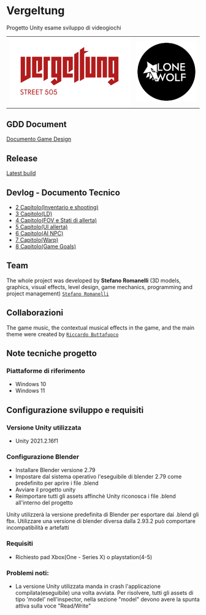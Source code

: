 # Vergeltung

Progetto Unity esame sviluppo di videogiochi

<table>
  <tr>
    <th>
        <img src="GDD/logo(Vergeltung).png" width="500"/>
    </th>
    <th>
        <img src="GDD/LogoStudio.png" width="250"/>
    </th>
  </tr>
</table>

## GDD Document
<a 
href="https://github.com/RayCatcherS/Vergeltung/blob/main/GDD/README.md" >
Documento Game Design
</a>

## Release
<a 
href="https://drive.google.com/file/d/1yh1IyQVBtu-V9M3YKwOgCYMApvnH9wm2/view?usp=sharing" >
Latest build
</a>

## Devlog - Documento Tecnico
- [2 Capitolo(Inventario e shooting)](https://github.com/RayCatcherS/Vergeltung/blob/main/DevDiary/(2)diary_issue%236-8-18-17/README.md)
- [3 Capitolo(LD)](https://github.com/RayCatcherS/Vergeltung/blob/main/DevDiary/(3)diary_issue%2323/README.md)
- [4 Capitolo(FOV e Stati di allerta)](https://github.com/RayCatcherS/Vergeltung/blob/main/DevDiary/(4)diary_issue%2310/README.md)
- [5 Capitolo(UI allerta)](https://github.com/RayCatcherS/Vergeltung/blob/main/DevDiary/(5)%20diary_issue%2325/README.md)
- [6 Capitolo(AI NPC)](https://github.com/RayCatcherS/Vergeltung/blob/main/DevDiary/(6)%20diary_issue%2326/README.md)
- [7 Capitolo(Warp)](https://github.com/RayCatcherS/Vergeltung/blob/main/DevDiary/(7)%20diary_issue%2349-28-42-43/README.md)
- [8 Capitolo(Game Goals)](https://github.com/RayCatcherS/Vergeltung/blob/main/DevDiary/(8)%20diary_issue%2347-29-31/README.md)

## Team
The whole project was developed by <b>Stefano Romanelli</b> (3D models, graphics, visual effects, level design, game mechanics, programming and project management) [``Stefano Romanelli``](https://github.com/RayCatcherS)


## Collaborazioni
The game music, the contextual musical effects in the game, and the main theme were created by [``Riccardo Buttafuoco``](https://www.instagram.com/rick._____________/)
## Note tecniche progetto
### Piattaforme di riferimento
- Windows 10
- Windows 11

## Configurazione sviluppo e requisiti
### Versione Unity utilizzata
- Unity 2021.2.16f1
### Configurazione Blender
- Installare Blender versione 2.79
- Impostare dal sistema operativo l'eseguibile di blender 2.79 come predefinito per aprire i file .blend
- Avviare il progetto unity
- Reimportare tutti gli assets affinchè Unity riconosca i file .blend all'interno del progetto

Unity utilizzerà la versione predefinita di Blender per esportare dai .blend gli fbx. Utilizzare una versione di blender diversa dalla 2.93.2 può comportare incompatibilità e artefatti
### Requisiti
- Richiesto pad Xbox(One - Series X) o playstation(4-5)

### Problemi noti:
- La versione Unity utilizzata manda in crash l'applicazione compilata(eseguibile) una volta avviata. Per risolvere, tutti gli assets di tipo 'model' nell'inspector, nella sezione "model" devono avere la spunta attiva sulla voce "Read/Write"
